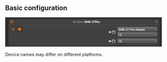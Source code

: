 ## Basic configuration
![basic config](img/example_linux_setup.png)

Device names may differ on different platforms.